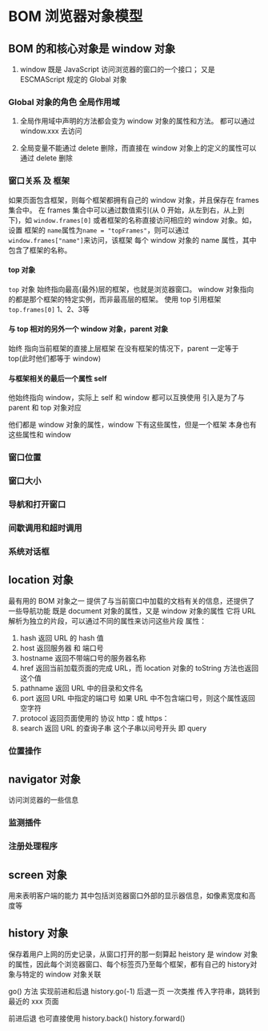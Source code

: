 # BOM 浏览器对象模型
## BOM 的和核心对象是 window 对象
  1. window 既是 JavaScript 访问浏览器的窗口的一个接口；
  又是 ESCMAScript 规定的 Global 对象

### Global 对象的角色 全局作用域
  1. 全局作用域中声明的方法都会变为 window 对象的属性和方法。
  都可以通过 window.xxx 去访问

  2. 全局变量不能通过 delete 删除，而直接在 window 对象上的定义的属性可以通过 delete 删除

### 窗口关系 及 框架
如果页面包含框架，则每个框架都拥有自己的 window 对象，并且保存在 frames 集合中。
在 frames 集合中可以通过数值索引(从 0 开始，从左到右，从上到下)，如 ``window.frames[0]``
或者框架的名称直接访问相应的 window 对象。如，设置 框架的 ``name``属性为``name = "topFrames"``，则可以通过``window.frames["name"]``来访问，该框架
每个 window 对象的 name 属性，其中包含了框架的名称。
#### top 对象
``top`` 对象 始终指向最高(最外)层的框架，也就是浏览器窗口。
window 对象指向的都是那个框架的特定实例，而非最高层的框架。
使用 top 引用框架 ``top.frames[0]`` 1、2、3等
#### 与 top 相对的另外一个 window 对象，parent 对象
始终 指向当前框架的直接上层框架
在没有框架的情况下，parent 一定等于 top(此时他们都等于 window)
#### 与框架相关的最后一个属性 self
他始终指向 window，实际上 self 和 window 都可以互换使用
引入是为了与 parent 和 top 对象对应

他们都是 window 对象的属性，window 下有这些属性，但是一个框架 本身也有这些属性和 window

### 窗口位置

### 窗口大小

### 导航和打开窗口

### 间歇调用和超时调用

### 系统对话框


## location 对象
最有用的 BOM 对象之一
提供了与当前窗口中加载的文档有关的信息，还提供了一些导航功能
既是 document 对象的属性，又是 window 对象的属性
它将 URL 解析为独立的片段，可以通过不同的属性来访问这些片段
属性：
  1. hash 
    返回 URL 的 hash 值
  2. host 
    返回服务器 和 端口号
  3. hostname
    返回不带端口号的服务器名称
  4. href
    返回当前加载页面的完成 URL，而 location 对象的 toString 方法也返回这个值
  5. pathname
    返回 URL 中的目录和文件名
  6. port
    返回 URL 中指定的端口号
    如果 URL 中不包含端口号，则这个属性返回空字符
  7. protocol
    返回页面使用的 协议 http：或 https：
  8. search
    返回 URL 的查询子串 这个子串以问号开头
    即 query

### 位置操作

## navigator 对象
  访问浏览器的一些信息

### 监测插件

### 注册处理程序

## screen 对象
  用来表明客户端的能力
  其中包括浏览器窗口外部的显示器信息，如像素宽度和高度等


## history 对象
  保存着用户上网的历史记录，从窗口打开的那一刻算起
  heistory 是 window 对象的属性，因此每个浏览器窗口、每个标签页乃至每个框架，都有自己的 history对象与特定的 window 对象关联

  go() 方法 实现前进和后退
  history.go(-1) 后退一页 一次类推
  传入字符串，跳转到最近的 xxx 页面

  前进后退 也可直接使用 history.back() history.forward()



